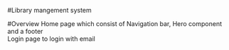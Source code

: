 #Library mangement system

#Overview
Home page which consist of Navigation bar, Hero component and a footer <br/>
Login page to login with email


